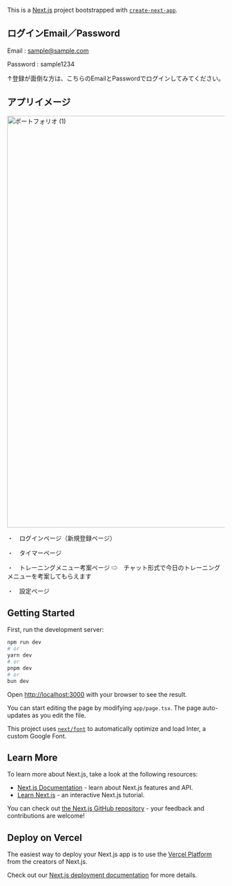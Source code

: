 This is a [Next.js](https://nextjs.org/) project bootstrapped with [`create-next-app`](https://github.com/vercel/next.js/tree/canary/packages/create-next-app).

## ログインEmail／Password

Email : sample@sample.com

Password : sample1234

↑登録が面倒な方は、こちらのEmailとPasswordでログインしてみてください。

## アプリイメージ
<img width="951" alt="ポートフォリオ (1)" src="https://github.com/YamazoeShintaro/diet-training-app/assets/154324882/5e9a7ecb-475b-41d3-81e6-7aea54e3750b">

・　ログインページ（新規登録ページ）

・　タイマーページ

・　トレーニングメニュー考案ページ
⇨　チャット形式で今日のトレーニングメニューを考案してもらえます

・　設定ページ

## Getting Started

First, run the development server:

```bash
npm run dev
# or
yarn dev
# or
pnpm dev
# or
bun dev
```

Open [http://localhost:3000](http://localhost:3000) with your browser to see the result.

You can start editing the page by modifying `app/page.tsx`. The page auto-updates as you edit the file.

This project uses [`next/font`](https://nextjs.org/docs/basic-features/font-optimization) to automatically optimize and load Inter, a custom Google Font.

## Learn More

To learn more about Next.js, take a look at the following resources:

- [Next.js Documentation](https://nextjs.org/docs) - learn about Next.js features and API.
- [Learn Next.js](https://nextjs.org/learn) - an interactive Next.js tutorial.

You can check out [the Next.js GitHub repository](https://github.com/vercel/next.js/) - your feedback and contributions are welcome!

## Deploy on Vercel

The easiest way to deploy your Next.js app is to use the [Vercel Platform](https://vercel.com/new?utm_medium=default-template&filter=next.js&utm_source=create-next-app&utm_campaign=create-next-app-readme) from the creators of Next.js.

Check out our [Next.js deployment documentation](https://nextjs.org/docs/deployment) for more details.
